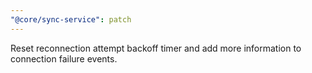 ```yaml
---
"@core/sync-service": patch
---
```


Reset reconnection attempt backoff timer and add more information to connection failure events.

